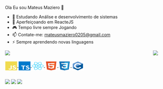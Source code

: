 Ola Eu sou Mateus Maziero 👋

- 🔭 Estudando Análise e desenvolvimento de sistemas
- 🌱 Aperfeiçoando em ReacteJS
- 🎮 Tempo livre sempre Jogando
- 📫 Contate-me: mateusmaziero0205@gmail.com
- ⚡ Sempre aprendendo novas linguagens

<div>
  <a href=github.com/Maziero-code>
  <img  height="180em" src="https://github-readme-stats.vercel.app/api?username=maziero-code&show_icons=true&theme=dracula&include_all_commits=true&count_private=true"/>
  <img align="right" height="180em" src="https://github-readme-stats.vercel.app/api/top-langs/?username=maziero-code&layout=compact&langs_count=16&theme=dracula"/>
</div>


<div style="display: inline_block"><br>
  <img align="center" alt="Maziero-Js" height="30" width="40" src="https://raw.githubusercontent.com/devicons/devicon/master/icons/javascript/javascript-plain.svg">
  <img align="center" alt="Maziero-Ts" height="30" width="40" src="https://raw.githubusercontent.com/devicons/devicon/master/icons/typescript/typescript-plain.svg">
  <img align="center" alt="Maziero-React" height="30" width="40" src="https://raw.githubusercontent.com/devicons/devicon/master/icons/react/react-original.svg">
  <img align="center" alt="Maziero-HTML" height="30" width="40" src="https://raw.githubusercontent.com/devicons/devicon/master/icons/html5/html5-original.svg">
  <img align="center" alt="Maziero-CSS" height="30" width="40" src="https://raw.githubusercontent.com/devicons/devicon/master/icons/css3/css3-original.svg">
  <img align="center" alt="Maziero-C" height="30" width="40" alt="c-icon" src="https://raw.githubusercontent.com/devicons/devicon/master/icons/c/c-original.svg">
</div>

##

<div> 
  <a href="https://www.instagram.com/mateus_mazier0/" target="_blank"><img src="https://img.shields.io/badge/-Instagram-%23E4405F?style=for-the-badge&logo=instagram&logoColor=white" target="_blank"></a>
  <a href = "mailto:mateusmaziero0205@gmail.com"><img src="https://img.shields.io/badge/-Gmail-%23333?style=for-the-badge&logo=gmail&logoColor=white" target="_blank"></a>
  <a href="https://www.linkedin.com/in/mateus-maziero-a8b8711b5/" target="_blank"><img src="https://img.shields.io/badge/-LinkedIn-%230077B5?style=for-the-badge&logo=linkedin&logoColor=white" target="_blank"></a> 
  
</div>
